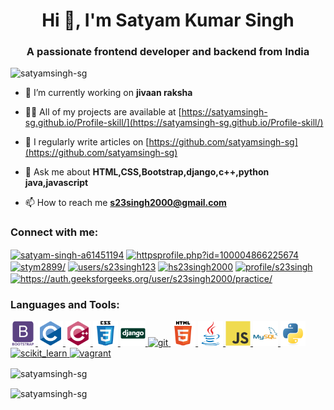 <h1 align="center">Hi 👋, I'm Satyam Kumar Singh</h1>
<h3 align="center">A passionate frontend developer and backend from India</h3>

<p align="left"> <img src="https://komarev.com/ghpvc/?username=satyamsingh-sg&label=Profile%20views&color=0e75b6&style=flat" alt="satyamsingh-sg" /> </p>

- 🔭 I’m currently working on **jivaan raksha**

- 👨‍💻 All of my projects are available at [https://satyamsingh-sg.github.io/Profile-skill/](https://satyamsingh-sg.github.io/Profile-skill/)

- 📝 I regularly write articles on [https://github.com/satyamsingh-sg](https://github.com/satyamsingh-sg)

- 💬 Ask me about **HTML,CSS,Bootstrap,django,c++,python java,javascript**

- 📫 How to reach me **s23singh2000@gmail.com**

<h3 align="left">Connect with me:</h3>
<p align="left">
<a href="https://linkedin.com/in/satyam-singh-a61451194" target="blank"><img align="center" src="https://cdn.jsdelivr.net/npm/simple-icons@3.0.1/icons/linkedin.svg" alt="satyam-singh-a61451194" height="30" width="40" /></a>
<a href="https://fb.com/httpsprofile.php?id=100004866225674" target="blank"><img align="center" src="https://cdn.jsdelivr.net/npm/simple-icons@3.0.1/icons/facebook.svg" alt="httpsprofile.php?id=100004866225674" height="30" width="40" /></a>
<a href="https://instagram.com/stym2899/" target="blank"><img align="center" src="https://cdn.jsdelivr.net/npm/simple-icons@3.0.1/icons/instagram.svg" alt="stym2899/" height="30" width="40" /></a>
<a href="https://www.codechef.com/users/users/s23singh123" target="blank"><img align="center" src="https://cdn.jsdelivr.net/npm/simple-icons@3.1.0/icons/codechef.svg" alt="users/s23singh123" height="30" width="40" /></a>
<a href="https://www.hackerrank.com/hs23singh2000" target="blank"><img align="center" src="https://cdn.jsdelivr.net/npm/simple-icons@3.0.1/icons/hackerrank.svg" alt="hs23singh2000" height="30" width="40" /></a>
<a href="https://codeforces.com/profile/profile/s23singh" target="blank"><img align="center" src="https://cdn.jsdelivr.net/npm/simple-icons@3.0.1/icons/codeforces.svg" alt="profile/s23singh" height="30" width="40" /></a>
<a href="https://auth.geeksforgeeks.org/user/https://auth.geeksforgeeks.org/user/s23singh2000/practice/" target="blank"><img align="center" src="https://cdn.jsdelivr.net/npm/simple-icons@3.0.1/icons/geeksforgeeks.svg" alt="https://auth.geeksforgeeks.org/user/s23singh2000/practice/" height="30" width="40" /></a>
</p>

<h3 align="left">Languages and Tools:</h3>
<p align="left"> <a href="https://getbootstrap.com" target="_blank"> <img src="https://raw.githubusercontent.com/devicons/devicon/master/icons/bootstrap/bootstrap-plain-wordmark.svg" alt="bootstrap" width="40" height="40"/> </a> <a href="https://www.cprogramming.com/" target="_blank"> <img src="https://raw.githubusercontent.com/devicons/devicon/master/icons/c/c-original.svg" alt="c" width="40" height="40"/> </a> <a href="https://www.w3schools.com/cpp/" target="_blank"> <img src="https://raw.githubusercontent.com/devicons/devicon/master/icons/cplusplus/cplusplus-original.svg" alt="cplusplus" width="40" height="40"/> </a> <a href="https://www.w3schools.com/css/" target="_blank"> <img src="https://raw.githubusercontent.com/devicons/devicon/master/icons/css3/css3-original-wordmark.svg" alt="css3" width="40" height="40"/> </a> <a href="https://www.djangoproject.com/" target="_blank"> <img src="https://raw.githubusercontent.com/devicons/devicon/master/icons/django/django-original.svg" alt="django" width="40" height="40"/> </a> <a href="https://git-scm.com/" target="_blank"> <img src="https://www.vectorlogo.zone/logos/git-scm/git-scm-icon.svg" alt="git" width="40" height="40"/> </a> <a href="https://www.w3.org/html/" target="_blank"> <img src="https://raw.githubusercontent.com/devicons/devicon/master/icons/html5/html5-original-wordmark.svg" alt="html5" width="40" height="40"/> </a> <a href="https://www.java.com" target="_blank"> <img src="https://raw.githubusercontent.com/devicons/devicon/master/icons/java/java-original.svg" alt="java" width="40" height="40"/> </a> <a href="https://developer.mozilla.org/en-US/docs/Web/JavaScript" target="_blank"> <img src="https://raw.githubusercontent.com/devicons/devicon/master/icons/javascript/javascript-original.svg" alt="javascript" width="40" height="40"/> </a> <a href="https://www.mysql.com/" target="_blank"> <img src="https://raw.githubusercontent.com/devicons/devicon/master/icons/mysql/mysql-original-wordmark.svg" alt="mysql" width="40" height="40"/> </a> <a href="https://www.python.org" target="_blank"> <img src="https://raw.githubusercontent.com/devicons/devicon/master/icons/python/python-original.svg" alt="python" width="40" height="40"/> </a> <a href="https://scikit-learn.org/" target="_blank"> <img src="https://upload.wikimedia.org/wikipedia/commons/0/05/Scikit_learn_logo_small.svg" alt="scikit_learn" width="40" height="40"/> </a> <a href="https://www.vagrantup.com/" target="_blank"> <img src="https://www.vectorlogo.zone/logos/vagrantup/vagrantup-icon.svg" alt="vagrant" width="40" height="40"/> </a> </p>

<p><img align="center" src="https://github-readme-stats.vercel.app/api/top-langs?username=satyamsingh-sg&show_icons=true&locale=en&layout=compact" alt="satyamsingh-sg" /></p>

<p><img align="center" src="https://github-readme-streak-stats.herokuapp.com/?user=satyamsingh-sg&" alt="satyamsingh-sg" /></p>
